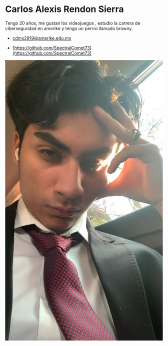 # Carlos Alexis Rendon Sierra

 

Tengo 20 años, me gustan los videojuegos , estudio la carrera de ciberseguridad en amerike y tengo un perrro llamado browny.

 

   - [cdmx2919@amerike.edu.mx](cdmx2919@amerike.edu.mx)

   - [https://github.com/SpectralComet73](https://github.com/SpectralComet73)

 

   ![Carlos Alexis Rendon Sierra](../img/Carlos_Rendon.jpg)